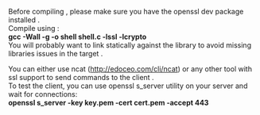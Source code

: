 
Before compiling , please make sure you have the openssl dev package installed .</br>
Compile using : </br>
       <b> gcc -Wall -g -o shell shell.c -lssl -lcrypto </b></br>
You will probably want to link statically against the library to avoid missing libraries issues in the target . 

You can either use ncat (http://edoceo.com/cli/ncat) or any other tool with ssl support to send commands to the client .</br>
To test the client, you can use openssl s_server utility on your server and wait for connections:</br>
       <b>openssl s_server -key key.pem -cert cert.pem -accept 443</b>
